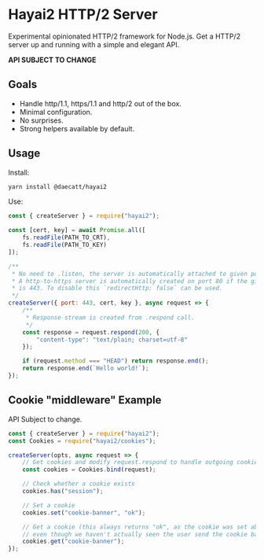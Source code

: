 # Hayai2 HTTP/2 Server

Experimental opinionated HTTP/2 framework for Node.js. Get a HTTP/2 server up
and running with a simple and elegant API.

**API SUBJECT TO CHANGE**

## Goals

-   Handle http/1.1, https/1.1 and http/2 out of the box.
-   Minimal configuration.
-   No surprises.
-   Strong helpers available by default.

## Usage

Install:

```sh
yarn install @daecatt/hayai2
```

Use:

```javascript
const { createServer } = require("hayai2");

const [cert, key] = await Promise.all([
	fs.readFile(PATH_TO_CRT),
	fs.readFile(PATH_TO_KEY)
]);

/**
 * No need to .listen, the server is automatically attached to given port.
 * A http-to-https server is automatically created on port 80 if the given port
 * is 443. To disable this `redirectHttp: false` can be used.
 */
createServer({ port: 443, cert, key }, async request => {
	/**
	 * Response stream is created from .respond call.
	 */
	const response = request.respond(200, {
		"content-type": "text/plain; charset=utf-8"
	});

	if (request.method === "HEAD") return response.end();
	return response.end(`Hello world!`);
});
```

## Cookie "middleware" Example

API Subject to change.

```javascript
const { createServer } = require("hayai2");
const Cookies = require("hayai2/cookies");

createServer(opts, async request => {
	// Get cookies and modify request.respond to handle outgoing cookies.
	const cookies = Cookies.bind(request);

	// Check whether a cookie exists
	cookies.has("session");

	// Set a cookie
	cookies.set("cookie-banner", "ok");

	// Get a cookie (this always returns "ok", as the cookie was set above
	// even though we haven't actually seen the user send the cookie back).
	cookies.get("cookie-banner");
});
```
